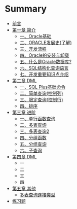 # Summary

* [前言](README.md)
* [第一章 简介](di-yi-zhang.md)
  * [一、Oracle基础](di-yi-zhang/oracleji-chu.md)
  * [二、ORACLE发展史\(了解\)](di-yi-zhang/er-3001-oracle-fa-zhan-53f228-le-89e329.md)
  * [三、开发流程](di-yi-zhang/san.md)
  * [四、Oracle的安装与卸载](di-yi-zhang/si.md)
  * [五、什么是Oracle数据库?](di-yi-zhang/wu.md)
  * [六、SQL结构化查询语言](di-yi-zhang/liu.md)
  * [七、开发重要知识点介绍](di-yi-zhang/qi.md)
* [第二章 DML](di-er-zhang.md)
  * [一、SQL Plus基础命令](di-er-zhang/yi.md)
  * [二、简单查询\(控制列\)](di-er-zhang/er.md)
  * [三、限定查询\(控制行\)](di-er-zhang/san.md)
  * [四、排序](di-er-zhang/si.md)
* [第三章 进阶](di-san-zhang.md)
  * [一、单行函数查询](di-san-zhang/yi.md)
  * [二、多表查询](di-san-zhang/er.md)
  * [三、多表查询2](di-san-zhang/san.md)
  * [四、分组函数](di-san-zhang/si.md)
  * [五、分组查询](di-san-zhang/wu.md)
  * [六、子查询](di-san-zhang/liu.md)
* [第四章 DML](di-si-zhang-dml.md)
  * 一
  * 二
  * 三
  * 四
* [第五章 其他](di-wu-zhang-qi-ta.md)
  * [多表查询连接类型](di-wu-zhang-qi-ta/lian-jie-lei-xing.md)
* [练习题](lian-xi.md)

